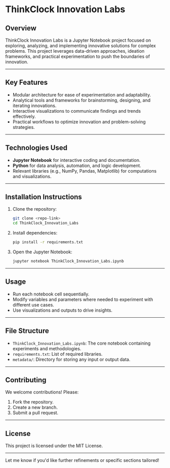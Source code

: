 
# **ThinkClock Innovation Labs**

## **Overview**
ThinkClock Innovation Labs is a Jupyter Notebook project focused on exploring, analyzing, and implementing innovative solutions for complex problems. This project leverages data-driven approaches, ideation frameworks, and practical experimentation to push the boundaries of innovation.

---

## **Key Features**
- Modular architecture for ease of experimentation and adaptability.
- Analytical tools and frameworks for brainstorming, designing, and iterating innovations.
- Interactive visualizations to communicate findings and trends effectively.
- Practical workflows to optimize innovation and problem-solving strategies.

---

## **Technologies Used**
- **Jupyter Notebook** for interactive coding and documentation.
- **Python** for data analysis, automation, and logic development.
- Relevant libraries (e.g., NumPy, Pandas, Matplotlib) for computations and visualizations.

---

## **Installation Instructions**
1. Clone the repository:
   ```bash
   git clone <repo-link>
   cd ThinkClock_Innovation_Labs
   ```
2. Install dependencies:
   ```bash
   pip install -r requirements.txt
   ```
3. Open the Jupyter Notebook:
   ```bash
   jupyter notebook ThinkClock_Innovation_Labs.ipynb
   ```

---

## **Usage**
- Run each notebook cell sequentially.
- Modify variables and parameters where needed to experiment with different use cases.
- Use visualizations and outputs to drive insights.

---

## **File Structure**
- `ThinkClock_Innovation_Labs.ipynb`: The core notebook containing experiments and methodologies.
- `requirements.txt`: List of required libraries.
- `metadata/`: Directory for storing any input or output data.

---

## **Contributing**
We welcome contributions! Please:
1. Fork the repository.
2. Create a new branch.
3. Submit a pull request.

---

## **License**
This project is licensed under the MIT License. 

---

Let me know if you'd like further refinements or specific sections tailored!
